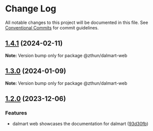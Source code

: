 # Change Log

All notable changes to this project will be documented in this file.
See [Conventional Commits](https://conventionalcommits.org) for commit guidelines.

## [1.4.1](https://github.com/zthun/dalmart/compare/v1.4.0...v1.4.1) (2024-02-11)

**Note:** Version bump only for package @zthun/dalmart-web





## [1.3.0](https://github.com/zthun/dalmart/compare/v1.2.0...v1.3.0) (2024-01-09)

**Note:** Version bump only for package @zthun/dalmart-web





## [1.2.0](https://github.com/zthun/dalmart/compare/v1.1.1...v1.2.0) (2023-12-06)


### Features

* dalmart web showcases the documentation for dalmart ([93d30fb](https://github.com/zthun/dalmart/commit/93d30fb9998774a3d51ba316d366b7f7e47aff27))
